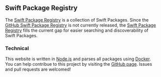 ## Swift Package Registry

The [Swift Package Registry](https://swiftpackageregistry.com/) is a collection of Swift Packages. Since the [GitHub Swift Package Registry](https://github.blog/2019-06-03-github-package-registry-will-support-swift-packages/) is not currently released, the [Swift Package Registry](https://swiftpackageregistry.com/) fills the current gap for easier searching and discoverability of Swift Packages.

### Technical

This website is written in [Node.js](https://nodejs.org/en/) and parses all packages using [Docker](https://github.com/apocas/dockerode). You can help contribue to this project by visiting the [GitHub page](https://github.com/twodayslate/swift-package-registry/). Issues and pull requests are welcomed!